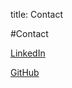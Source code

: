 title: Contact

<!----->
#Contact

[LinkedIn](https://www.linkedin.com/in/michael-brockman-a61469115/)

[GitHub](https://github.com/mbrockman1)
<!----->
